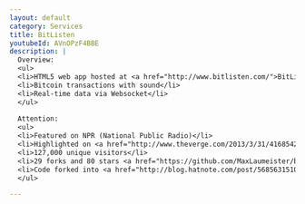```yaml
---
layout: default
category: Services
title: BitListen
youtubeId: AVnOPzF4BBE
description: |
  Overview:
  <ul>
  <li>HTML5 web app hosted at <a href="http://www.bitlisten.com/">BitListen.com</a></li>
  <li>Bitcoin transactions with sound</li>
  <li>Real-time data via Websocket</li>
  </ul>
  
  Attention:
  <ul>
  <li>Featured on NPR (National Public Radio)</li>
  <li>Highlighted on <a href="http://www.theverge.com/2013/3/31/4168542/listen-to-bitcoin-in-real-time">The Verge</a></li>
  <li>127,000 unique visitors</li>
  <li>29 forks and 80 stars <a href="https://github.com/MaxLaumeister/bitlisten">on GitHub</a></li>
  <li>Code forked into <a href="http://blog.hatnote.com/post/56856315107/listen-to-wikipedia">Listen to Wikipedia</a></li>
  </ul>

---
```

